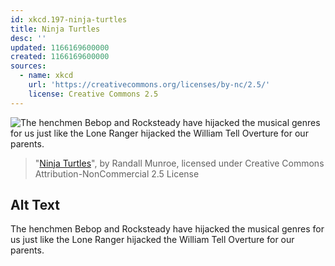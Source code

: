 ```yaml
---
id: xkcd.197-ninja-turtles
title: Ninja Turtles
desc: ''
updated: 1166169600000
created: 1166169600000
sources:
  - name: xkcd
    url: 'https://creativecommons.org/licenses/by-nc/2.5/'
    license: Creative Commons 2.5
---
```

![The henchmen Bebop and Rocksteady have hijacked the musical genres for us just like the Lone Ranger hijacked the William Tell Overture for our parents.](https://imgs.xkcd.com/comics/ninja_turtles.png)
> "[Ninja Turtles](https://xkcd.com/197/)", by Randall Munroe, licensed under Creative Commons Attribution-NonCommercial 2.5 License

## Alt Text
The henchmen Bebop and Rocksteady have hijacked the musical genres for us just like the Lone Ranger hijacked the William Tell Overture for our parents.
